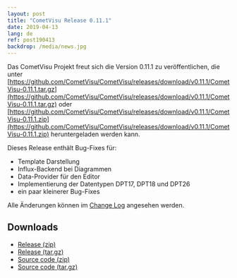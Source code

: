 ```yaml
---
layout: post
title: "CometVisu Release 0.11.1"
date: 2019-04-13
lang: de
ref: post190413
backdrop: /media/news.jpg
---
```


Das CometVisu Projekt freut sich die Version 0.11.1 zu veröffentlichen, die unter 
[https://github.com/CometVisu/CometVisu/releases/download/v0.11.1/CometVisu-0.11.1.tar.gz](https://github.com/CometVisu/CometVisu/releases/download/v0.11.1/CometVisu-0.11.1.tar.gz)
oder 
[https://github.com/CometVisu/CometVisu/releases/download/v0.11.1/CometVisu-0.11.1.zip](https://github.com/CometVisu/CometVisu/releases/download/v0.11.1/CometVisu-0.11.1.zip)
heruntergeladen werden kann.

Dieses Release enthält Bug-Fixes für:
* Template Darstellung
* Influx-Backend bei Diagrammen
* Data-Provider für den Editor
* Implementierung der Datentypen DPT17, DPT18 und DPT26
* ein paar kleinerer Bug-Fixes

Alle Änderungen können im 
[Change Log](https://raw.githubusercontent.com/CometVisu/CometVisu/v0.11.1/ChangeLog)
angesehen werden.

Downloads
---------

* [Release (zip)](https://github.com/CometVisu/CometVisu/releases/download/v0.11.1/CometVisu-0.11.1.tar.gz)
* [Release (tar.gz)](https://github.com/CometVisu/CometVisu/releases/download/v0.11.1//CometVisu-0.11.1.tar.gz)
* [Source code (zip)](https://github.com/CometVisu/CometVisu/archive/v0.11.1.zip)
* [Source code (tar.gz)](https://github.com/CometVisu/CometVisu/archive/v0.11.1.tar.gz)
